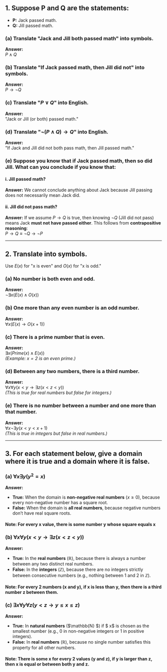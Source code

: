 ## 1. Suppose P and Q are the statements:  
- **P:** Jack passed math.  
- **Q:** Jill passed math.  

### (a) Translate "Jack and Jill both passed math" into symbols.  
**Answer:**  
$P \land Q$

### (b) Translate "If Jack passed math, then Jill did not" into symbols.  
**Answer:**  
$P \rightarrow \neg Q$

### (c) Translate "$P \lor Q$" into English.  
**Answer:**  
"Jack or Jill (or both) passed math."

### (d) Translate "$\neg (P \land Q) \rightarrow Q$" into English.  
**Answer:**  
"If Jack and Jill did not both pass math, then Jill passed math."

### (e) Suppose you know that if Jack passed math, then so did Jill. What can you conclude if you know that:  

#### i. Jill passed math?  
**Answer:** We cannot conclude anything about Jack because Jill passing does not necessarily mean Jack did.  

#### ii. Jill did not pass math?  
**Answer:** If we assume $P \rightarrow Q$ is true, then knowing $\neg Q$ (Jill did not pass) means Jack **must not have passed either**. This follows from **contrapositive reasoning**:  
$P \rightarrow Q \equiv \neg Q \rightarrow \neg P$

---

## 2. Translate into symbols.  
Use $E(x)$ for "x is even" and $O(x)$ for "x is odd."

### (a) No number is both even and odd.  
**Answer:**  
$\neg \exists x (E(x) \land O(x))$

### (b) One more than any even number is an odd number.  
**Answer:**  
$\forall x (E(x) \rightarrow O(x+1))$

### (c) There is a prime number that is even.  
**Answer:**  
$\exists x (Prime(x) \land E(x))$  
*(Example: $x = 2$ is an even prime.)*

### (d) Between any two numbers, there is a third number.  
**Answer:**  
$\forall x \forall y (x < y \rightarrow \exists z (x < z < y))$  
*(This is true for real numbers but false for integers.)*

### (e) There is no number between a number and one more than that number.  
**Answer:**  
$\forall x \neg \exists y (x < y < x+1)$  
*(This is true in integers but false in real numbers.)*

---

## 3. For each statement below, give a domain where it is true and a domain where it is false.  

### (a) $\forall x \exists y (y^2 = x)$  
**Answer:**  
- **True:** When the domain is **non-negative real numbers** ($x \geq 0$), because every non-negative number has a square root.  
- **False:** When the domain is **all real numbers**, because negative numbers don’t have real square roots.
#### Note: For every x value, there is some number y whose square equals x

### (b) $\forall x \forall y (x < y \rightarrow \exists z (x < z < y))$  
**Answer:**  
- **True:** In the **real numbers** ($\mathbb{R}$), because there is always a number between any two distinct real numbers.  
- **False:** In the **integers** ($\mathbb{Z}$), because there are no integers strictly between consecutive numbers (e.g., nothing between 1 and 2 in $\mathbb{Z}$).
#### Note: For every 2 numbers (x and y), if x is less than y, then there is a third number z between them.

### (c) $\exists x \forall y \forall z (y < z \rightarrow y \leq x \leq z)$  
**Answer:**  
- **True:** In **natural numbers** ($\mathbb{N} $) if $ x$ is chosen as the smallest number (e.g., 0 in non-negative integers or 1 in positive integers).  
- **False:** In **real numbers** ($\mathbb{R}$), because no single number satisfies this property for all other numbers.
#### Note: There is some x for every 2 values (y and z), if y is larger than z, then x is equal or between both y and z.